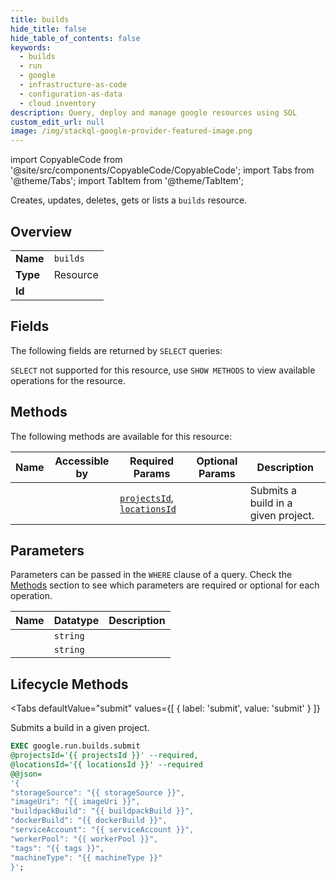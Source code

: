 ```yaml
--- 
title: builds
hide_title: false
hide_table_of_contents: false
keywords:
  - builds
  - run
  - google
  - infrastructure-as-code
  - configuration-as-data
  - cloud inventory
description: Query, deploy and manage google resources using SQL
custom_edit_url: null
image: /img/stackql-google-provider-featured-image.png
---
```


import CopyableCode from '@site/src/components/CopyableCode/CopyableCode';
import Tabs from '@theme/Tabs';
import TabItem from '@theme/TabItem';

Creates, updates, deletes, gets or lists a <code>builds</code> resource.

## Overview
<table><tbody>
<tr><td><b>Name</b></td><td><code>builds</code></td></tr>
<tr><td><b>Type</b></td><td>Resource</td></tr>
<tr><td><b>Id</b></td><td><CopyableCode code="google.run.builds" /></td></tr>
</tbody></table>

## Fields

The following fields are returned by `SELECT` queries:

`SELECT` not supported for this resource, use `SHOW METHODS` to view available operations for the resource.


## Methods

The following methods are available for this resource:

<table>
<thead>
    <tr>
    <th>Name</th>
    <th>Accessible by</th>
    <th>Required Params</th>
    <th>Optional Params</th>
    <th>Description</th>
    </tr>
</thead>
<tbody>
<tr>
    <td><a href="#submit"><CopyableCode code="submit" /></a></td>
    <td><CopyableCode code="exec" /></td>
    <td><a href="#parameter-projectsId"><code>projectsId</code></a>, <a href="#parameter-locationsId"><code>locationsId</code></a></td>
    <td></td>
    <td>Submits a build in a given project.</td>
</tr>
</tbody>
</table>

## Parameters

Parameters can be passed in the `WHERE` clause of a query. Check the [Methods](#methods) section to see which parameters are required or optional for each operation.

<table>
<thead>
    <tr>
    <th>Name</th>
    <th>Datatype</th>
    <th>Description</th>
    </tr>
</thead>
<tbody>
<tr id="parameter-locationsId">
    <td><CopyableCode code="locationsId" /></td>
    <td><code>string</code></td>
    <td></td>
</tr>
<tr id="parameter-projectsId">
    <td><CopyableCode code="projectsId" /></td>
    <td><code>string</code></td>
    <td></td>
</tr>
</tbody>
</table>

## Lifecycle Methods

<Tabs
    defaultValue="submit"
    values={[
        { label: 'submit', value: 'submit' }
    ]}
>
<TabItem value="submit">

Submits a build in a given project.

```sql
EXEC google.run.builds.submit 
@projectsId='{{ projectsId }}' --required, 
@locationsId='{{ locationsId }}' --required 
@@json=
'{
"storageSource": "{{ storageSource }}", 
"imageUri": "{{ imageUri }}", 
"buildpackBuild": "{{ buildpackBuild }}", 
"dockerBuild": "{{ dockerBuild }}", 
"serviceAccount": "{{ serviceAccount }}", 
"workerPool": "{{ workerPool }}", 
"tags": "{{ tags }}", 
"machineType": "{{ machineType }}"
}';
```
</TabItem>
</Tabs>
